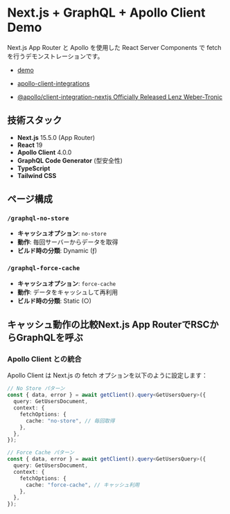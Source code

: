 # Next.js + GraphQL + Apollo Client Demo

Next.js App Router と Apollo を使用した React Server Components で fetch を行うデモンストレーションです。

- [demo](https://nextjs-graphql-xi.vercel.app/)

- [apollo-client-integrations](https://github.com/apollographql/apollo-client-integrations/tree/main/packages/nextjs)

- [@apollo/client-integration-nextjs Officially Released Lenz Weber-Tronic](https://www.apollographql.com/blog/apollo-client-integration-nextjs-officially-released)



## 技術スタック

- **Next.js** 15.5.0 (App Router)
- **React** 19
- **Apollo Client** 4.0.0
- **GraphQL Code Generator** (型安全性)
- **TypeScript**
- **Tailwind CSS**

## ページ構成

### `/graphql-no-store`
- **キャッシュオプション**: `no-store`
- **動作**: 毎回サーバーからデータを取得
- **ビルド時の分類**: Dynamic (ƒ)

### `/graphql-force-cache`
- **キャッシュオプション**: `force-cache`
- **動作**: データをキャッシュして再利用
- **ビルド時の分類**: Static (○)

## キャッシュ動作の比較Next.js App RouterでRSCからGraphQLを呼ぶ
### Apollo Client との統合

Apollo Client は Next.js の fetch オプションを以下のように設定します：

```typescript
// No Store パターン
const { data, error } = await getClient().query<GetUsersQuery>({
  query: GetUsersDocument,
  context: {
    fetchOptions: {
      cache: "no-store", // 毎回取得
    },
  },
});

// Force Cache パターン
const { data, error } = await getClient().query<GetUsersQuery>({
  query: GetUsersDocument,
  context: {
    fetchOptions: {
      cache: "force-cache", // キャッシュ利用
    },
  },
});
```

